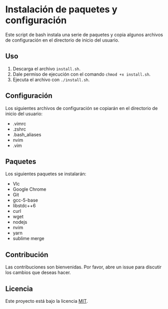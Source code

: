 # Instalación de paquetes y configuración

Este script de bash instala una serie de paquetes y copia algunos archivos de configuración en el directorio de inicio del usuario. 

## Uso

1. Descarga el archivo `install.sh`.
2. Dale permiso de ejecución con el comando `chmod +x install.sh`.
3. Ejecuta el archivo con `./install.sh`.

## Configuración 

Los siguientes archivos de configuración se copiarán en el directorio de inicio del usuario:

- .vimrc
- .zshrc
- .bash_aliases
- nvim
- .vim

## Paquetes

Los siguientes paquetes se instalarán:

- Vlc
- Google Chrome
- Git
- gcc-5-base
- libstdc++6
- curl 
- wget
- nodejs
- nvim
- yarn
- sublime merge

## Contribución

Las contribuciones son bienvenidas. Por favor, abre un issue para discutir los cambios que deseas hacer. 

## Licencia

Este proyecto está bajo la licencia [MIT](https://github.com/Jonathan339/dotfiles/blob/main/LICENSE).


